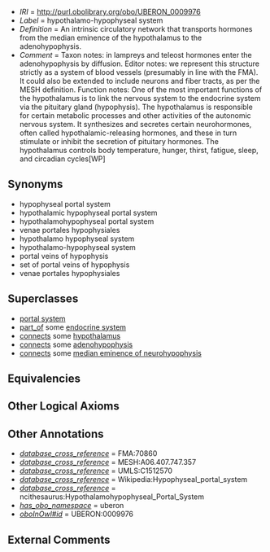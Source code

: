  * *IRI* = http://purl.obolibrary.org/obo/UBERON_0009976
 * *Label* = hypothalamo-hypophyseal system
 * *Definition* = An intrinsic circulatory network that transports hormones from the median eminence of the hypothalamus to the adenohypophysis.
 * *Comment* = Taxon notes: in lampreys and teleost hormones enter the adenohypophysis by diffusion. Editor notes: we represent this structure strictly as a system of blood vessels (presumably in line with the FMA). It could also be extended to include neurons and fiber tracts, as per the MESH definition. Function notes: One of the most important functions of the hypothalamus is to link the nervous system to the endocrine system via the pituitary gland (hypophysis). The hypothalamus is responsible for certain metabolic processes and other activities of the autonomic nervous system. It synthesizes and secretes certain neurohormones, often called hypothalamic-releasing hormones, and these in turn stimulate or inhibit the secretion of pituitary hormones. The hypothalamus controls body temperature, hunger, thirst, fatigue, sleep, and circadian cycles[WP]

## Synonyms

 * hypophyseal portal system
 * hypothalamic hypophyseal portal system
 * hypothalamohypophyseal portal system
 * venae portales hypophysiales
 * hypothalamo hypophyseal system
 * hypothalamo-hypophyseal system
 * portal veins of hypophysis
 * set of portal veins of hypophysis
 * venae portales hypophysiales

## Superclasses

 * [portal system](../../UBERON/06/UBERON_0005806.md)
 * [part_of](../../BFO/50/BFO_0000050.md) some [endocrine system](../../UBERON/49/UBERON_0000949.md)
 * [connects](../../ts/core#connects.md) some [hypothalamus](../../UBERON/98/UBERON_0001898.md)
 * [connects](../../ts/core#connects.md) some [adenohypophysis](../../UBERON/96/UBERON_0002196.md)
 * [connects](../../ts/core#connects.md) some [median eminence of neurohypophysis](../../UBERON/97/UBERON_0002197.md)

## Equivalencies


## Other Logical Axioms


## Other Annotations

 * *[database_cross_reference](../../ef/oboInOwl#hasDbXref.md)* = FMA:70860
 * *[database_cross_reference](../../ef/oboInOwl#hasDbXref.md)* = MESH:A06.407.747.357
 * *[database_cross_reference](../../ef/oboInOwl#hasDbXref.md)* = UMLS:C1512570
 * *[database_cross_reference](../../ef/oboInOwl#hasDbXref.md)* = Wikipedia:Hypophyseal_portal_system
 * *[database_cross_reference](../../ef/oboInOwl#hasDbXref.md)* = ncithesaurus:Hypothalamohypophyseal_Portal_System
 * *[has_obo_namespace](../../ce/oboInOwl#hasOBONamespace.md)* = uberon
 * *[oboInOwl#id](../../id/oboInOwl#id.md)* = UBERON:0009976

## External Comments

